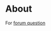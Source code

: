 ﻿# About

For [forum question](https://docs.microsoft.com/en-us/answers/questions/987733/binding-is-not-working-for-the-custom-control-winf.html)

